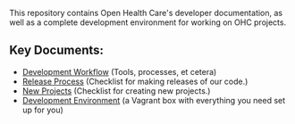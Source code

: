 This repository contains Open Health Care's developer documentation, as well as a complete development environment for working on OHC projects.

## Key Documents:

* [Development Workflow](https://github.com/openhealthcare/developer/blob/master/docs/DevelopmentWorkflow.md) (Tools, processes, et cetera)
* [Release Process](https://github.com/openhealthcare/developer/blob/master/docs/ReleaseProcess.md) (Checklist for making releases of our code.)
* [New Projects](https://github.com/openhealthcare/developer/blob/master/docs/NewProjects.md) (Checklist for creating new projects.)
* [Development Environment](https://github.com/openhealthcare/developer/blob/master/docs/DevelopmentEnvironment.md) (a Vagrant box with everything you need set up for you)
